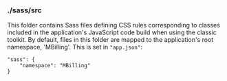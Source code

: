 ### ./sass/src

This folder contains Sass files defining CSS rules corresponding to classes
included in the application's JavaScript code build when using the classic toolkit.
By default, files in this folder are mapped to the application's root namespace, 'MBilling'.
This is set in `"app.json"`:

    "sass": {
        "namespace": "MBilling"
    }